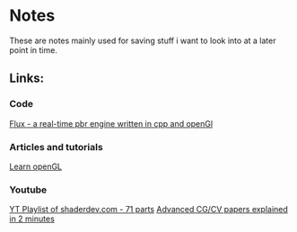  # Notes

These are notes mainly used for saving stuff i want to look into at a later point in time.


## Links:
### Code
[Flux - a real-time pbr engine written in cpp and openGl](https://github.com/JulianThijssen/Flux)

### Articles and tutorials
[Learn openGL](https://learnopengl.com/PBR/Theory)


### Youtube
[YT Playlist of shaderdev.com - 71 parts](https://www.youtube.com/playlist?list=PL09X4HXJpa8kfw8cZjyYZel8WlOT5B1_k)
[Advanced CG/CV papers explained in 2 minutes](https://www.youtube.com/watch?v=SC0D7aJOySY)
